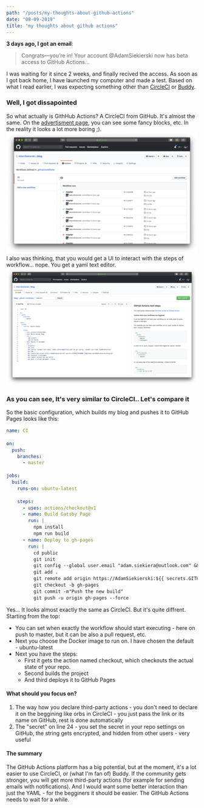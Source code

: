 ```yaml
---
path: "/posts/my-thoughts-about-github-actions"
date: "08-09-2019"
title: "my thoughts about github actions"
---
```


**3 days ago, I got an email**:

> Congrats—you’re in! Your account @AdamSiekierski now has beta access to GitHub Actions...

I was waiting for it since 2 weeks, and finally recived the access. As soon as I got back home, I have launched my computer and made a test. Based on what I read earlier, I was expecting something other than [CircleCI](https://circleci.com) or [Buddy](https://buddy.works).

### Well, I got dissapointed

So what actually is GithHub Actions? A CircleCI from GitHub. It's almost the same. On the [advertisment page](https://github.com/features/actions), you can see some fancy blocks, etc. In the reality it looks a lot more boring ;).
![How does it actually look](actions-screenshot.png)
I also was thinking, that you would get a UI to interact with the steps of workflow... nope. You get a yaml text editor.
![Workflow editor](yaml-editor.png)

### As you can see, It's very similar to CircleCI.. Let's compare it

So the basic configuration, which builds my blog and pushes it to GitHub Pages looks like this:

```yaml
name: CI

on:
  push:
    branches:
      - master

jobs:
  build:
    runs-on: ubuntu-latest

    steps:
      - uses: actions/checkout@v1
      - name: Build Gatsby Page
        run: |
          npm install
          npm run build
      - name: Deploy to gh-pages
        run: |
          cd public
          git init
          git config --global user.email "adam.siekiera@outlook.com" && git config --global user.name "AdamSiekierski"
          git add .
          git remote add origin https://AdamSiekierski:${{ secrets.GITHUB_PASSWORD }}@github.com/AdamSiekierski/blog.git
          git checkout -b gh-pages
          git commit -m"Push the new build"
          git push -u origin gh-pages --force
```

Yes... It looks almost exactly the same as CircleCI. But it's quite diffrent. Starting from the top:

- You can set when exactly the workflow should start executing - here on push to master, but it can be also a pull request, etc.
- Next you choose the Docker image to run on. I have chosen the default - ubuntu-latest
- Next you have the steps:
  - First it gets the action named checkout, which checkouts the actual state of your repo.
  - Second builds the project
  - And third deploys it to GitHub Pages

#### What should you focus on?

1. The way how you declare third-party actions - you don't need to declare it on the beggining like orbs in CircleCI - you just pass the link or its name on GitHub, rest is done automatically
2. The "secret" on line 24 - you set the secret in your repo settings on GitHub, the string gets encrypted, and hidden from other users - very useful

#### The summary

The GitHub Actions platform has a big potential, but at the moment, it's a lot easier to use CircleCI, or (what I'm fan of) Buddy. If the community gets stronger, you will get more third-party actions (for example for sending emails with notifications). And I would want some better interaction than just the YAML - for the begginers it should be easier. The GitHub Actions needs to wait for a while.
